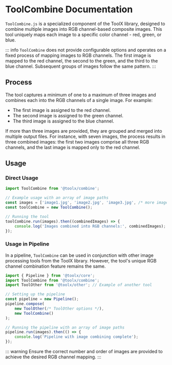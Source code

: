 # ToolCombine Documentation

`ToolCombine.js` is a specialized component of the ToolX library, designed to combine multiple images into RGB channel-based composite images. This tool uniquely maps each image to a specific color channel - red, green, or blue.

::: info
`ToolCombine` does not provide configurable options and operates on a fixed process of mapping images to RGB channels. The first image is mapped to the red channel, the second to the green, and the third to the blue channel. Subsequent groups of images follow the same pattern.
:::

## Process

The tool captures a minimum of one to a maximum of three images and combines each into the RGB channels of a single image. For example:
- The first image is assigned to the red channel.
- The second image is assigned to the green channel.
- The third image is assigned to the blue channel.

If more than three images are provided, they are grouped and merged into multiple output files. For instance, with seven images, the process results in three combined images: the first two images comprise all three RGB channels, and the last image is mapped only to the red channel.

## Usage

### Direct Usage

```js
import ToolCombine from '@toolx/combine';

// Example usage with an array of image paths
const images = ['image1.jpg', 'image2.jpg', 'image3.jpg', /* more images */];
const toolCombine = new ToolCombine();

// Running the tool
toolCombine.run(images).then((combinedImages) => {
    console.log('Images combined into RGB channels:', combinedImages);
});
```

### Usage in Pipeline

In a pipeline, `ToolCombine` can be used in conjunction with other image processing tools from the ToolX library. However, the tool's unique RGB channel combination feature remains the same.

```js
import { Pipeline } from '@toolx/core';
import ToolCombine from '@toolx/combine';
import ToolOther from '@toolx/other'; // Example of another tool

// Setting up the pipeline
const pipeline = new Pipeline();
pipeline.compose(
    new ToolOther(/* ToolOther options */),
    new ToolCombine()
);

// Running the pipeline with an array of image paths
pipeline.run(images).then(() => {
    console.log('Pipeline with image combining complete');
});
```

::: warning
Ensure the correct number and order of images are provided to achieve the desired RGB channel mapping.
:::
